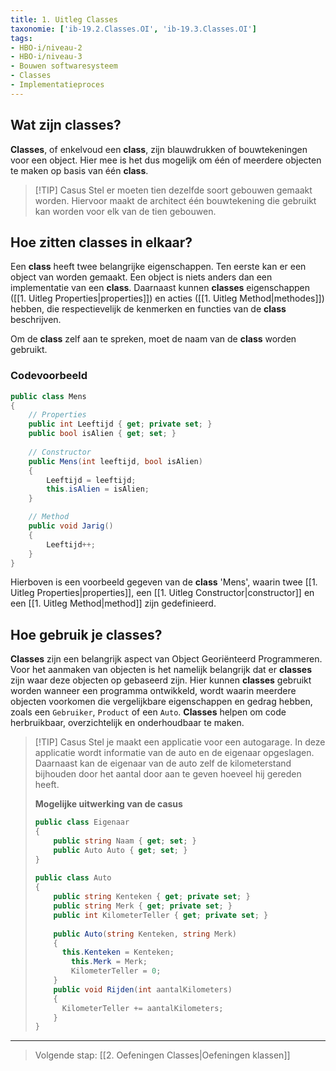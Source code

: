 ```yaml
---
title: 1. Uitleg Classes
taxonomie: ['ib-19.2.Classes.OI', 'ib-19.3.Classes.OI']
tags:
- HBO-i/niveau-2
- HBO-i/niveau-3
- Bouwen softwaresysteem
- Classes
- Implementatieproces
---
```


## Wat zijn classes?
**Classes**, of enkelvoud een **class**, zijn blauwdrukken of bouwtekeningen voor een object. Hier mee is het dus mogelijk om één of meerdere objecten te maken op basis van één **class**.

> [!TIP] Casus
> Stel er moeten tien dezelfde soort gebouwen gemaakt worden. Hiervoor maakt de architect één bouwtekening die gebruikt kan worden voor elk van de tien gebouwen.

## Hoe zitten classes in elkaar?
Een **class** heeft twee belangrijke eigenschappen. Ten eerste kan er een object van worden gemaakt. Een object is niets anders dan een implementatie van een **class**. Daarnaast kunnen **classes** eigenschappen ([[1. Uitleg Properties|properties]]) en acties ([[1. Uitleg Method|methodes]]) hebben, die respectievelijk de kenmerken en functies van de **class** beschrijven.

Om de **class** zelf aan te spreken, moet de naam van de **class** worden gebruikt.

### Codevoorbeeld
```csharp
public class Mens  
{  
    // Properties  
    public int Leeftijd { get; private set; }  
    public bool isAlien { get; set; }  
  
    // Constructor  
    public Mens(int leeftijd, bool isAlien)  
    {        
        Leeftijd = leeftijd;  
        this.isAlien = isAlien;  
    }  

    // Method  
    public void Jarig()  
    {        
        Leeftijd++;  
    }
}
```

Hierboven is een voorbeeld gegeven van de **class** 'Mens', waarin twee [[1. Uitleg Properties|properties]], een [[1. Uitleg Constructor|constructor]] en een [[1. Uitleg Method|method]] zijn gedefinieerd.

## Hoe gebruik je classes?
**Classes** zijn een belangrijk aspect van Object Georiënteerd Programmeren. Voor het aanmaken van objecten is het namelijk belangrijk dat er **classes** zijn waar deze objecten op gebaseerd zijn. 
Hier kunnen **classes** gebruikt worden wanneer een programma ontwikkeld, wordt waarin meerdere objecten voorkomen die vergelijkbare eigenschappen en gedrag hebben, zoals een `Gebruiker`, `Product` of een `Auto`. **Classes** helpen om code herbruikbaar, overzichtelijk en onderhoudbaar te maken.

> [!TIP] Casus
> Stel je maakt een applicatie voor een autogarage. In deze applicatie wordt informatie van de auto en de eigenaar opgeslagen. Daarnaast kan de eigenaar van de auto zelf de kilometerstand bijhouden door het aantal door aan te geven hoeveel hij gereden heeft.
> 
> **Mogelijke uitwerking van de casus**
> ```csharp
> public class Eigenaar  
> {  
>     public string Naam { get; set; }  
>     public Auto Auto { get; set; }  
> }  
>   
> public class Auto  
> {  
>     public string Kenteken { get; private set; }  
>     public string Merk { get; private set; }  
>     public int KilometerTeller { get; private set; }  
>   
>     public Auto(string Kenteken, string Merk)  
>     {
> 	    this.Kenteken = Kenteken;  
>         this.Merk = Merk;  
>         KilometerTeller = 0;  
>     }  
>     public void Rijden(int aantalKilometers)  
>     {
> 	    KilometerTeller += aantalKilometers;  
>     }
> }
> ```

---

> Volgende stap: [[2. Oefeningen Classes|Oefeningen klassen]]

